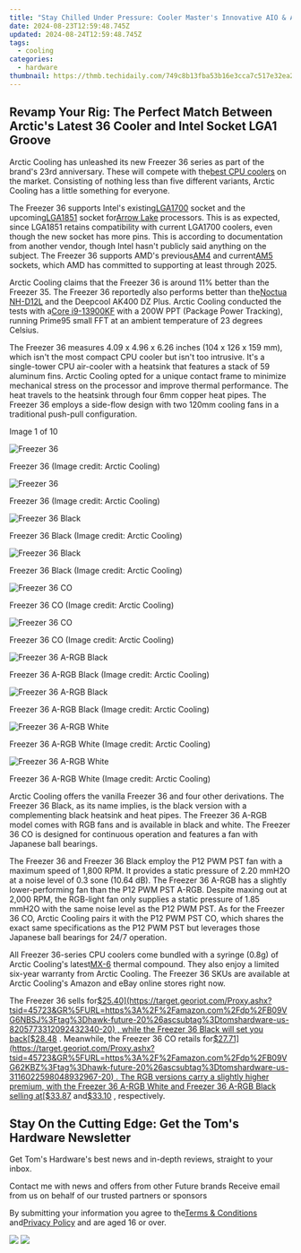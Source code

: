 ```yaml
---
title: "Stay Chilled Under Pressure: Cooler Master's Innovative AIO & Air Cools Tackle Over 300 Watt Heat Output"
date: 2024-08-23T12:59:48.745Z
updated: 2024-08-24T12:59:48.745Z
tags:
  - cooling
categories:
  - hardware
thumbnail: https://thmb.techidaily.com/749c8b13fba53b16e3cca7c517e32ea283379a232e31a28dc3a9b19edc9409b3.jpg
---
```


## Revamp Your Rig: The Perfect Match Between Arctic's Latest 36 Cooler and Intel Socket LGA1 Groove

Arctic Cooling has unleashed its new Freezer 36 series as part of the brand's 23rd anniversary. These will compete with the[best CPU coolers](https://www.tomshardware.com/reviews/best-cpu-coolers,4181.html) on the market. Consisting of nothing less than five different variants, Arctic Cooling has a little something for everyone.  
  
 The Freezer 36 supports Intel's existing[LGA1700](https://www.tomshardware.com/news/amd-takes-jab-at-intel-over-lga1700-platform-longevity) socket and the upcoming[LGA1851](https://www.tomshardware.com/news/intel-lga1851-socket-for-future-arrow-lake-cpus-detailed) socket for[Arrow Lake](https://www.tomshardware.com/pc-components/cpus/next-gen-intel-arrow-lake-s-cpu-spotted-with-24-threads-and-no-avx-512-functionality) processors. This is as expected, since LGA1851 retains compatibility with current LGA1700 coolers, even though the new socket has more pins. This is according to documentation from another vendor, though Intel hasn't publicly said anything on the subject. The Freezer 36 supports AMD's previous[AM4](https://www.tomshardware.com/best-picks/best-amd-b550-motherboards) and current[AM5](https://www.tomshardware.com/news/more-dollar125-amd-am5-motherboards-are-coming) sockets, which AMD has committed to supporting at least through 2025.  
  
 Arctic Cooling claims that the Freezer 36 is around 11% better than the Freezer 35\. The Freezer 36 reportedly also performs better than the[Noctua NH-D12L](https://www.tomshardware.com/news/noctua-nh-d12l-cpu-cooler) and the Deepcool AK400 DZ Plus. Arctic Cooling conducted the tests with a[Core i9-13900KF](https://www.tomshardware.com/news/raptor-lake-binning-stats-reveal-core-i9-13900kf-cpus-are-the-best-overclockers) with a 200W PPT (Package Power Tracking), running Prime95 small FFT at an ambient temperature of 23 degrees Celsius.  
  
 The Freezer 36 measures 4.09 x 4.96 x 6.26 inches (104 x 126 x 159 mm), which isn't the most compact CPU cooler but isn't too intrusive. It's a single-tower CPU air-cooler with a heatsink that features a stack of 59 aluminum fins. Arctic Cooling opted for a unique contact frame to minimize mechanical stress on the processor and improve thermal performance. The heat travels to the heatsink through four 6mm copper heat pipes. The Freezer 36 employs a side-flow design with two 120mm cooling fans in a traditional push-pull configuration.

 Image 1 of 10

![Freezer 36](https://vanilla.futurecdn.net/cyclingnews/media/img/missing-image.svg)

Freezer 36  (Image credit: Arctic Cooling)

![Freezer 36](https://vanilla.futurecdn.net/cyclingnews/media/img/missing-image.svg)

Freezer 36  (Image credit: Arctic Cooling)

![Freezer 36 Black](https://vanilla.futurecdn.net/cyclingnews/media/img/missing-image.svg)

 Freezer 36 Black  (Image credit: Arctic Cooling)

![Freezer 36 Black](https://vanilla.futurecdn.net/cyclingnews/media/img/missing-image.svg)

 Freezer 36 Black  (Image credit: Arctic Cooling)

![Freezer 36 CO](https://vanilla.futurecdn.net/cyclingnews/media/img/missing-image.svg)

Freezer 36 CO  (Image credit: Arctic Cooling)

![Freezer 36 CO](https://vanilla.futurecdn.net/cyclingnews/media/img/missing-image.svg)

Freezer 36 CO  (Image credit: Arctic Cooling)

![Freezer 36 A-RGB Black](https://vanilla.futurecdn.net/cyclingnews/media/img/missing-image.svg)

 Freezer 36 A-RGB Black  (Image credit: Arctic Cooling)

![Freezer 36 A-RGB Black](https://vanilla.futurecdn.net/cyclingnews/media/img/missing-image.svg)

 Freezer 36 A-RGB Black  (Image credit: Arctic Cooling)

![Freezer 36 A-RGB White](https://vanilla.futurecdn.net/cyclingnews/media/img/missing-image.svg)

 Freezer 36 A-RGB White  (Image credit: Arctic Cooling)

![Freezer 36 A-RGB White](https://vanilla.futurecdn.net/cyclingnews/media/img/missing-image.svg)

 Freezer 36 A-RGB White  (Image credit: Arctic Cooling)

 Arctic Cooling offers the vanilla Freezer 36 and four other derivations. The Freezer 36 Black, as its name implies, is the black version with a complementing black heatsink and heat pipes. The Freezer 36 A-RGB model comes with RGB fans and is available in black and white. The Freezer 36 CO is designed for continuous operation and features a fan with Japanese ball bearings.  
  
 The Freezer 36 and Freezer 36 Black employ the P12 PWM PST fan with a maximum speed of 1,800 RPM. It provides a static pressure of 2.20 mmH2O at a noise level of 0.3 sone (10.64 dB). The Freezer 36 A-RGB has a slightly lower-performing fan than the P12 PWM PST A-RGB. Despite maxing out at 2,000 RPM, the RGB-light fan only supplies a static pressure of 1.85 mmH2O with the same noise level as the P12 PWM PST. As for the Freezer 36 CO, Arctic Cooling pairs it with the P12 PWM PST CO, which shares the exact same specifications as the P12 PWM PST but leverages those Japanese ball bearings for 24/7 operation.  
  
 All Freezer 36-series CPU coolers come bundled with a syringe (0.8g) of Arctic Cooling's latest[MX-6](https://www.tomshardware.com/news/artic-mx6-thermal-paste) thermal compound. They also enjoy a limited six-year warranty from Arctic Cooling. The Freezer 36 SKUs are available at Arctic Cooling's Amazon and eBay online stores right now.  
  
 The Freezer 36 sells for[$25.40](https://target.georiot.com/Proxy.ashx?tsid=45723&GR%5FURL=https%3A%2F%2Famazon.com%2Fdp%2FB09VG6NBSJ%3Ftag%3Dhawk-future-20%26ascsubtag%3Dtomshardware-us-8205773312092432340-20) , while the Freezer 36 Black will set you back[$28.48](https://target.georiot.com/Proxy.ashx?tsid=45723&GR%5FURL=https%3A%2F%2Famazon.com%2Fdp%2FB09VH14935%3Ftag%3Dhawk-future-20%26ascsubtag%3Dtomshardware-us-9363665590588779081-20) . Meanwhile, the Freezer 36 CO retails for[$27.71](https://target.georiot.com/Proxy.ashx?tsid=45723&GR%5FURL=https%3A%2F%2Famazon.com%2Fdp%2FB09VG62KBZ%3Ftag%3Dhawk-future-20%26ascsubtag%3Dtomshardware-us-3116022598048932967-20) . The RGB versions carry a slightly higher premium, with the Freezer 36 A-RGB White and Freezer 36 A-RGB Black selling at[$33.87](https://target.georiot.com/Proxy.ashx?tsid=45723&GR%5FURL=https%3A%2F%2Famazon.com%2Fdp%2FB09VH4YDS9%3Ftag%3Dhawk-future-20%26ascsubtag%3Dtomshardware-us-8017403963971760368-20) and[$33.10](https://target.georiot.com/Proxy.ashx?tsid=45723&GR%5FURL=https%3A%2F%2Famazon.com%2Fdp%2FB09VH22MT1%3Ftag%3Dhawk-future-20%26ascsubtag%3Dtomshardware-us-1231453507516044270-20) , respectively.

## Stay On the Cutting Edge: Get the Tom's Hardware Newsletter

 Get Tom's Hardware's best news and in-depth reviews, straight to your inbox.

 Contact me with news and offers from other Future brands  Receive email from us on behalf of our trusted partners or sponsors

 By submitting your information you agree to the[Terms & Conditions](https://futureplc.com/terms-conditions/) and[Privacy Policy](https://futureplc.com/privacy-policy/) and are aged 16 or over.


<ins class="adsbygoogle"
     style="display:block"
     data-ad-format="autorelaxed"
     data-ad-client="ca-pub-7571918770474297"
     data-ad-slot="1223367746"></ins>



<ins class="adsbygoogle"
     style="display:block"
     data-ad-client="ca-pub-7571918770474297"
     data-ad-slot="8358498916"
     data-ad-format="auto"
     data-full-width-responsive="true"></ins>



<!-- affiliate ads begin -->
<a href="https://shop.manycam.com/order/checkout.php?PRODS=17727588&QTY=1&AFFILIATE=108875&CART=1"><img src="https://secure.avangate.com/images/merchant/8230bea7d54bcdf99cdfe85cb07313d5/mcaffbanner600x500.png" border="0"></a>
<a href="https://shop.manycam.com/order/checkout.php?PRODS=17727588&QTY=1&AFFILIATE=108875&CART=1"><img src="https://secure.avangate.com/images/merchant/8230bea7d54bcdf99cdfe85cb07313d5/Affiliates_300x250px_valentinesday.png" border="0"></a>
<!-- affiliate ads end -->
